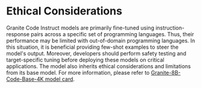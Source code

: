 # **Ethical Considerations**
<!--
Sourced from: https://huggingface.co/ibm-granite/granite-8b-code-instruct-4k#ethical-considerations-and-limitations
-->
Granite Code Instruct models are primarily fine-tuned using instruction-response pairs across a specific set of programming languages. Thus, their performance may be limited with out-of-domain programming languages. In this situation, it is beneficial providing few-shot examples to steer the model's output. Moreover, developers should perform safety testing and target-specific tuning before deploying these models on critical applications. The model also inherits ethical considerations and limitations from its base model. For more information, please refer to [Granite-8B-Code-Base-4K model card](https://huggingface.co/ibm-granite/granite-8b-code-base-4k).